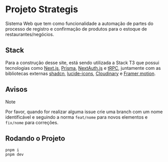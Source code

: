 # Projeto Strategis

Sistema Web que tem como funcionalidade a automação de partes do processo de registro e confirmação de produtos para o estoque de restaurantes/negócios.

## Stack

Para a construção desse site, está sendo utilizada a Stack T3 que possui tecnologias como [Next.js](https://nextjs.org), [Prisma](https://prisma.io), [NextAuth.js](https://next-auth.js.org) e [tRPC](https://trpc.io), juntamente com as bibliotecas externas [shadcn](https://ui.shadcn.com/docs), [lucide-icons](https://lucide.dev/icons/), [Cloudinary](https://next.cloudinary.dev/) e [Framer motion](https://www.framer.com/motion/).

## Avisos

> [!NOTE]
> Por favor, quando for realizar alguma issue crie uma branch com um nome identificável e seguindo a norma `feat/nome` para novos elementos e `fix/nome` para correções.

## Rodando o Projeto

```
pnpm i
pnpm dev
```
